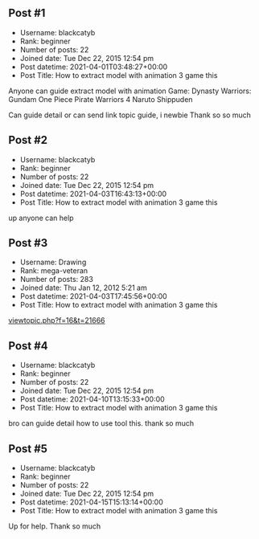 ## Post #1
- Username: blackcatyb
- Rank: beginner
- Number of posts: 22
- Joined date: Tue Dec 22, 2015 12:54 pm
- Post datetime: 2021-04-01T03:48:27+00:00
- Post Title: How to extract model with animation 3 game this

Anyone can guide extract model with animation
Game:
Dynasty Warriors: Gundam
One Piece Pirate Warriors 4
Naruto Shippuden

Can guide detail or can send link topic guide, i newbie
Thank so so much
## Post #2
- Username: blackcatyb
- Rank: beginner
- Number of posts: 22
- Joined date: Tue Dec 22, 2015 12:54 pm
- Post datetime: 2021-04-03T16:43:13+00:00
- Post Title: How to extract model with animation 3 game this

up anyone can help
## Post #3
- Username: Drawing
- Rank: mega-veteran
- Number of posts: 283
- Joined date: Thu Jan 12, 2012 5:21 am
- Post datetime: 2021-04-03T17:45:56+00:00
- Post Title: How to extract model with animation 3 game this

[viewtopic.php?f=16&t=21666](https://forum.xentax.com/viewtopic.php?f=16&t=21666)
## Post #4
- Username: blackcatyb
- Rank: beginner
- Number of posts: 22
- Joined date: Tue Dec 22, 2015 12:54 pm
- Post datetime: 2021-04-10T13:15:33+00:00
- Post Title: How to extract model with animation 3 game this

bro can guide detail how to use tool this. thank so much
## Post #5
- Username: blackcatyb
- Rank: beginner
- Number of posts: 22
- Joined date: Tue Dec 22, 2015 12:54 pm
- Post datetime: 2021-04-15T15:13:14+00:00
- Post Title: How to extract model with animation 3 game this

Up for help. Thank so much
